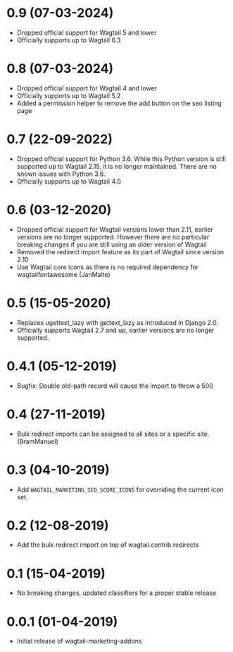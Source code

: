 # 0.9 (07-03-2024)

- Dropped official support for Wagtail 5 and lower
- Officially supports up to Wagtail 6.3

# 0.8 (07-03-2024)

- Dropped official support for Wagtail 4 and lower
- Officially supports up to Wagtail 5.2
- Added a permission helper to remove the add button on the seo listing page

# 0.7 (22-09-2022)

- Dropped official support for Python 3.6. While this Python version is still supported up to Wagtail 2.15,
  it is no longer maintained. There are no known issues with Python 3.6.
- Officially supports up to Wagtail 4.0

# 0.6 (03-12-2020)

- Dropped official support for Wagtail versions lower than 2.11, earlier versions are no longer supported. 
  However there are no particular breaking changes if you are still using an older version of Wagtail
- Removed the redirect import feature as its part of Wagtail since version 2.10
- Use Wagtail core icons as there is no required dependency for wagtailfontawesome (JanMalte)

# 0.5 (15-05-2020)

- Replaces ugettext_lazy with gettext_lazy as introduced in Django 2.0.
- Officially supports Wagtail 2.7 and up, earlier versions are no longer supported.

# 0.4.1 (05-12-2019)

- Bugfix: Double old-path record will cause the import to throw a 500

# 0.4 (27-11-2019)

- Bulk redirect imports can be assigned to all sites or a specific site. (BramManuel)

# 0.3 (04-10-2019)

- Add `WAGTAIL_MARKETING_SEO_SCORE_ICONS` for overriding the current icon set.

# 0.2 (12-08-2019)

- Add the bulk redirect import on top of wagtail.contrib.redirects

# 0.1 (15-04-2019)

- No breaking changes, updated classifiers for a proper stable release


# 0.0.1 (01-04-2019)

- Initial release of wagtail-marketing-addons
